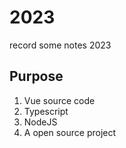 # 2023

record some notes 2023

## Purpose

1. Vue source code
2. Typescript
3. NodeJS
4. A open source project
